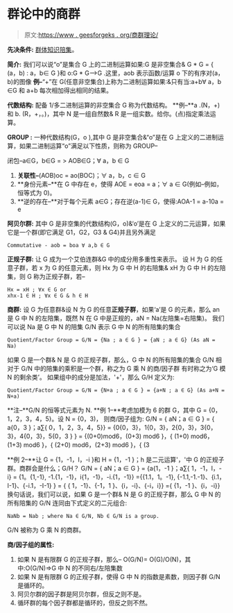 # 群论中的商群

> 原文:[https://www . geesforgeks . org/商群理论/](https://www.geeksforgeeks.org/quotient-group-in-group-theory/)

**先决条件:** [群体知识](https://www.geeksforgeeks.org/groups-discrete-mathematics/)[陪集](https://www.geeksforgeeks.org/cosets-in-mathematics/)。

**简介:**
我们可以说“o”是集合 G 上的二进制运算如果:G 是非空集合& G * G = { (a，b) : a，b∈ G }和 o:G * G–>G .这里，aob 表示函数/运算 o 下的有序对(a，b)的图像
**例–**“+”在 G(任意非空集合)上称为二进制运算如果:&只有当:a+b∀ a，b ∈G 和 a+b 每次相加得出相同的结果。

**代数结构:**
配备 1/多二进制运算的非空集合 G 称为代数结构。
**例–**a .(N，+)和 b. (R，+，。)，其中 N 是一组自然数& R 是一组实数。给你。(点)指定乘法运算。

**GROUP :**
一种代数结构(G，o ),其中 G 是非空集合&“o”是在 G 上定义的二进制运算，如果二进制运算“o”满足以下性质，则称为 GROUP–

闭包–a∈G，b∈G = > AOB∈G；∀ a，b ∈ G

1.  **关联性–**(AOB)oc = ao(BOC)；∀ a，b，c ∈ G
2.  **身份元素–**在 G 中存在 e，使得 AOE = eoa = a；∀ a ∈ G(例如–例如，恒等式为 0)。
3.  **逆的存在–**对于每个元素 a∈G；存在逆(a-1)∈ G，使得:AOA-1 = a-10a = e

**阿贝尔群:**
其中 G 是非空集的代数结构(G，o)&‘o’是在 G 上定义的二元运算，如果它是一个群(即它满足 G1，G2，G3 & G4)并且另外满足

```
Commutative - aob = boa ∀ a,b ∈ G
```

**正规子群:**
让 G 成为一个艾伯连群&G 中的成分用多重性来表示。
设 H 为 G 的任意子群，若 x 为 G 的任意元素，则 Hx 为 G 中 H 的右陪集& xH 为 G 中 H 的左陪集，则 G 称为正规子群，若–

```
Hx = xH ; ∀x ∈ G or
xhx-1 ∈ H ; ∀x ∈ G & h ∈ H
```

**商群:**
设 G 为任意群&设 N 为 G 的任意**正规子群**，如果‘a’是 G 的元素，那么 an 是 G 中 N 的左陪集，既然 N 在 G 中是正规的，aN = Na(左陪集=右陪集)。
我们可以说 Na 是 G 中 N 的陪集
G/N 表示 G 中 N 的所有陪集的集合

```
Quotient/Factor Group = G/N = {Na ; a ∈ G } = {aN ; a ∈ G} (As aN = Na)
```

如果 G 是一个群& N 是 G 的正规子群，那么，G 中 N 的所有陪集的集合 G/N 相对于 G/N 中的陪集的乘积是一个群，称之为 G 乘 N 的商/因子群
有时称之为‘G 模 N 的剩余类’。
如果组中的成分是加法，'+'，那么 G/H 定义为:

```
Quotient/Factor Group = G/N = {N+a ; a ∈ G } = {a+N ; a ∈ G} (As a+N = N+a)
```

**注–**G/N 的恒等式元素为 N.
**例 1–**考虑加模为 6 的群 G，其中 G = {0，1，2，3，4，5}。设 N = {0，3)，
则商/因子组为:
G/N = { aN；a ∈ G } = { a{0，3 }；a∑{ 0，1，2，3，4，5}}
= {0{0，3}，1{0，3}，2{0，3}，3{0，3}，4{0，3}，5{0，3 } }
= {(0+0)mod6，(0+3) mod6 }，{ (1+0) mod6，(1+3) mod6 }，{ (2+0) mod6，(2+3) mod6 }，{ (3

**例 2–**让 G = {1，-1，I，-i }和 H = {1，-1 }；h 是二元运算'，'中 G 的正规子群。商群会是什么；G/H？
G/N = { aN；a ∈ G } = {a{1，-1 }；a∑{ 1，-1，I，-i}
= {1。{1,-1}, -1.{1，-1}，i{1，-1}，-i.{1，-1}}
={{1.1，1。-1}, {-1.1,-1.-1}、{i.1，I-1}、{-i.1，-I-1} }
= { { 1，-1}、{-1，1 }、{i，-i}、{-i，i}}
={ {1，-1 }、{i，-i}}
换句话说，我们可以说，如果 G 是一个群& N 是 G 的正规子群，那么 G 中 N 的所有陪集的 G/N 连同由下式定义的二元组合:

```
NaNb = Nab ; where Na ∈ G/N, Nb ∈ G/N is a group.
```

G/N 被称为 G 乘 N 的商群。

**商/因子组的属性:**

1.  如果 N 是有限群 G 的正规子群，那么–
    O(G/N)= O(G)/O(N)，其中:O(G/N)=>G 中 N 的不同右/左陪集数
2.  如果 N 是有限群 G 的正规子群，使得 G 中 N 的指数是素数，则因子群 G/N 是循环的。
3.  阿贝尔群的因子群是阿贝尔群，但反之则不是。
4.  循环群的每个因子群都是循环的，但反之则不然。